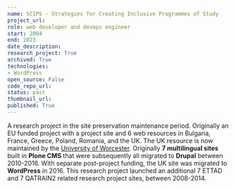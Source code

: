 ```yaml
---
name: SCIPS - Strategies for Creating Inclusive Programmes of Study
project_url: 
role: web developer and devops engineer
start: 2004
end: 2023
date_description: 
research_project: True
archived: True
technologies: 
- WordPress
open_source: False
code_repo_url: 
status: past
thumbnail_url: 
published: True
---
```

A research project in the site preservation maintenance period. Originally an EU funded project with a project site and 6 web resources in Bulgaria, France, Greece, Poland, Romania, and the UK. The UK resource is now maintained by the [University of Worcester](https://www.worcester.ac.uk).  Originally **7 multilingual sites** built in **Plone CMS** that were subsequently all migrated to **Drupal** between 2010-2016.  With separate post-project funding, the UK site was migrated to **WordPress** in 2016.  This research project launched an additional 7 ETTAD and 7 QATRAIN2 related research project sites, between 2008-2014.

